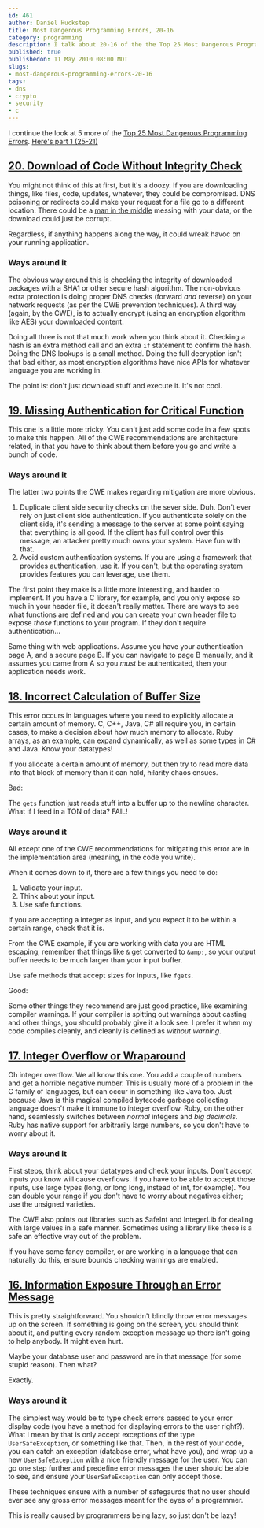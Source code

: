 ```yaml
--- 
id: 461
author: Daniel Huckstep
title: Most Dangerous Programming Errors, 20-16
category: programming
description: I talk about 20-16 of the the Top 25 Most Dangerous Programming Errors.
published: true
publishedon: 11 May 2010 08:00 MDT
slugs: 
- most-dangerous-programming-errors-20-16
tags: 
- dns
- crypto
- security
- c
---
```

I continue the look at 5 more of the [Top 25 Most Dangerous Programming
Errors](http://cwe.mitre.org/top25/index.html). [Here's part 1
(25-21)](/2010/05/03/most-dangerous-programming-errors-25-21)

## [20. Download of Code Without Integrity Check](http://cwe.mitre.org/data/definitions/494.html)

You might not think of this at first, but it's a doozy. If you are
downloading things, like files, code, updates, whatever, they could be
compromised. DNS poisoning or redirects could make your request for a
file go to a different location. There could be a [man in the
middle](http://en.wikipedia.org/wiki/Man-in-the-middle_attack) messing
with your data, or the download could just be corrupt.

Regardless, if anything happens along the way, it could wreak havoc on
your running application.

### Ways around it

The obvious way around this is checking the integrity of downloaded
packages with a SHA1 or other secure hash algorithm. The non-obvious
extra protection is doing proper DNS checks (forward *and* reverse) on
your network requests (as per the CWE prevention techniques). A third
way (again, by the CWE), is to actually encrypt (using an encryption
algorithm like AES) your downloaded content.

Doing all three is not that much work when you think about it. Checking
a hash is an extra method call and an extra `if` statement to confirm
the hash. Doing the DNS lookups is a small method. Doing the full
decryption isn't that bad either, as most encryption algorithms have
nice APIs for whatever language you are working in.

The point is: don't just download stuff and execute it. It's not cool.

## [19. Missing Authentication for Critical Function](http://cwe.mitre.org/data/definitions/306.html)

This one is a little more tricky. You can't just add some code in a few
spots to make this happen. All of the CWE recommendations are
architecture related, in that you have to think about them before you go
and write a bunch of code.

### Ways around it

The latter two points the CWE makes regarding mitigation are more
obvious.

1.  Duplicate client side security checks on the sever side. Duh. Don't
    ever rely on just client side authentication. If you authenticate
    solely on the client side, it's sending a message to the server at
    some point saying that everything is all good. If the client has
    full control over this message, an attacker pretty much owns your
    system. Have fun with that.
2.  Avoid custom authentication systems. If you are using a framework
    that provides authentication, use it. If you can't, but the
    operating system provides features you can leverage, use them.

The first point they make is a little more interesting, and harder to
implement. If you have a C library, for example, and you only expose so
much in your header file, it doesn't really matter. There are ways to
see what functions are defined and you can create your own header file
to expose *those* functions to your program. If they don't require
authentication…

Same thing with web applications. Assume you have your authentication
page A, and a secure page B. If you can navigate to page B manually, and
it assumes you came from A so you *must* be authenticated, then your
application needs work.

## [18. Incorrect Calculation of Buffer Size](http://cwe.mitre.org/data/definitions/131.html)

This error occurs in languages where you need to explicitly allocate a
certain amount of memory. C, C++, Java, C# all require you, in certain
cases, to make a decision about how much memory to allocate. Ruby
arrays, as an example, can expand dynamically, as well as some types in
C# and Java. Know your datatypes!

If you allocate a certain amount of memory, but then try to read more
data into that block of memory than it can hold, ~~hilarity~~ chaos
ensues.

Bad:

<script type="text/javascript" src="http://gist.github.com/395758.js?file=buffer_size.c"></script>

The `gets` function just reads stuff into a buffer up to the newline
character. What if I feed in a TON of data? FAIL!

### Ways around it

All except one of the CWE recommendations for mitigating this error are
in the implementation area (meaning, in the code you write).

When it comes down to it, there are a few things you need to do:

1.  Validate your input.
2.  Think about your input.
3.  Use safe functions.

If you are accepting a integer as input, and you expect it to be within
a certain range, check that it is.

From the CWE example, if you are working with data you are HTML
escaping, remember that things like `&` get converted to `&amp;`, so
your output buffer needs to be much larger than your input buffer.

Use safe methods that accept sizes for inputs, like `fgets`.

Good:

<script type="text/javascript" src="http://gist.github.com/395758.js?file=better_buffer_size.c"></script>

Some other things they recommend are just good practice, like examining
compiler warnings. If your compiler is spitting out warnings about
casting and other things, you should probably give it a look see. I
prefer it when my code compiles cleanly, and cleanly is defined as
*without warning*.

## [17. Integer Overflow or Wraparound](http://cwe.mitre.org/data/definitions/190.html)

Oh integer overflow. We all know this one. You add a couple of numbers
and get a horrible negative number. This is usually more of a problem in
the C family of languages, but can occur in something like Java too.
Just because Java is this magical compiled bytecode garbage collecting
language doesn't make it immune to integer overflow. Ruby, on the other
hand, seamlessly switches between *normal* integers and *big decimals*.
Ruby has native support for arbitrarily large numbers, so you don't have
to worry about it.

### Ways around it

First steps, think about your datatypes and check your inputs. Don't
accept inputs you know will cause overflows. If you have to be able to
accept those inputs, use large types (long, or long long, instead of
int, for example). You can double your range if you don't have to worry
about negatives either; use the unsigned varieties.

The CWE also points out libraries such as SafeInt and IntegerLib for
dealing with large values in a safe manner. Sometimes using a library
like these is a safe an effective way out of the problem.

If you have some fancy compiler, or are working in a language that can
naturally do this, ensure bounds checking warnings are enabled.

## [16. Information Exposure Through an Error Message](http://cwe.mitre.org/data/definitions/209.html)

This is pretty straightforward. You shouldn't blindly throw error
messages up on the screen. If something is going on the screen, you
should think about it, and putting every random exception message up
there isn't going to help anybody. It might even hurt.

Maybe your database user and password are in that message (for some
stupid reason). Then what?

Exactly.

### Ways around it

The simplest way would be to type check errors passed to your error
display code (you have a method for displaying errors to the user
right?). What I mean by that is only accept exceptions of the type
`UserSafeException`, or something like that. Then, in the rest of your
code, you can catch an exception (database error, what have you), and
wrap up a new `UserSafeException` with a nice friendly message for the
user. You can go one step further and predefine error messages the user
should be able to see, and ensure your `UserSafeException` can only
accept those.

These techniques ensure with a number of safegaurds that no user should
ever see any gross error messages meant for the eyes of a programmer.

This is really caused by programmers being lazy, so just don't be lazy!
